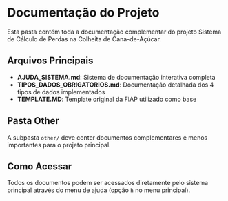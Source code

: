 # Documentação do Projeto

Esta pasta contém toda a documentação complementar do projeto Sistema de Cálculo de Perdas na Colheita de Cana-de-Açúcar.

## Arquivos Principais

- **AJUDA_SISTEMA.md**: Sistema de documentação interativa completa
- **TIPOS_DADOS_OBRIGATORIOS.md**: Documentação detalhada dos 4 tipos de dados implementados
- **TEMPLATE.MD**: Template original da FIAP utilizado como base

## Pasta Other

A subpasta `other/` deve conter documentos complementares e menos importantes para o projeto principal.

## Como Acessar

Todos os documentos podem ser acessados diretamente pelo sistema principal através do menu de ajuda (opção `h` no menu principal).